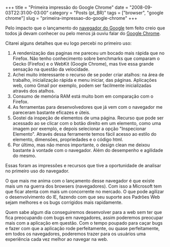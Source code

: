 +++
title = "Primeira impressão do Google Chrome"
date = "2008-09-03T22:31:00-03:00"
category = "Posts (pt_BR)"
tags = ["browser", "google chrome"]
slug = "primeira-impressao-do-google-chrome"
+++

Pelo impacto que o lançamento do [navegador do
Google](http://google.com/chrome) tem feito creio que todos já devam conhecer
ou pelo menos já ouviu falar do [Google Chrome](http://google.com/chrome).

Citarei alguns detalhes que eu logo percebi no primeiro uso:

1. A rendenização das paginas me pareceu um bocado mais rápida que no Firefox.
   Não tenho conhecimento sobre benchmarks que comparam o Gecko (Firefox) e o
   WebKit (Google Chrome), mas tive essa grande sensação na questão da
   velocidade.
2. Achei muito interessante o recurso de se poder criar atalhos: na área de
   trabalho, inicialização rápida e menu iniciar, das páginas. Aplicações web,
   como Gmail por exemplo, podem ser facilmente inicializadas através dos
   atalhos.
3. Consumo de memória RAM está muito bom em comparação com o Firefox.
4. As ferramentas para desenvolvedores que já vem com o navegador me pareceram
   bastante eficazes e úteis.
5. Gostei da inspeção de elementos de uma página. Recurso que pode ser acessado
   ao se clicar com o botão direito em um elemento, como uma imagem por
   exemplo, e depois selecionar a opção "Inspecionar Elemento". Através dessa
   ferramente temos fácil acesso ao estilo do elemento, dimensões, propriedades
   e o código html.
6. Por último, mas não menos importante, o design clean me deixou bastante à
   vontade com o navegador. Além do desempenho e agilidade do mesmo.

Essas foram as impressões e recursos que tive a oportunidade de analisar no
primeiro uso do navegador.

O que mais me anima com o lançamento desse navegador é que existe mais um na
guerra dos browsers (navegadores). Com isso a Microsoft tem que ficar atenta
com mais um concorrente no mercado. O que pode agilizar o desenvolvimento do
IE, fazendo com que seu suporte aos Padrões Web sejam melhores e os bugs
corrigidos mais rapidamente.

Quem sabe algum dia conseguiremos desenvolver para a web sem ter que fica
preocupando com bugs em navegadores, assim poderemos preocupar mais com a
aplicação em questão. Com o tempo poupado para caçar bugs e fazer com que a
aplicação rode perfeitamente, ou quase perfeitamente, em todos os navegadores,
poderemos trazer para os usuários uma experiência cada vez melhor ao navegar na
web.
